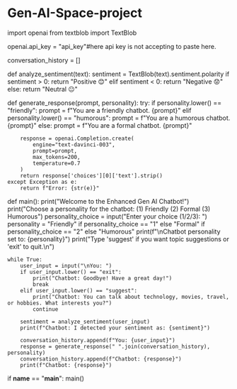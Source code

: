 # Gen-AI-Space-project
import openai
from textblob import TextBlob

openai.api_key = "api_key"#here api key is not accepting to paste here.

conversation_history = []

def analyze_sentiment(text):
    sentiment = TextBlob(text).sentiment.polarity
    if sentiment > 0:
        return "Positive 😊"
    elif sentiment < 0:
        return "Negative 😟"
    else:
        return "Neutral 😐"

def generate_response(prompt, personality):
    try:
        if personality.lower() == "friendly":
            prompt = f"You are a friendly chatbot. {prompt}"
        elif personality.lower() == "humorous":
            prompt = f"You are a humorous chatbot. {prompt}"
        else:
            prompt = f"You are a formal chatbot. {prompt}"
        
        response = openai.Completion.create(
            engine="text-davinci-003",
            prompt=prompt,
            max_tokens=200,
            temperature=0.7
        )
        return response['choices'][0]['text'].strip()
    except Exception as e:
        return f"Error: {str(e)}"

def main():
    print("Welcome to the Enhanced Gen AI Chatbot!")
    print("Choose a personality for the chatbot: (1) Friendly (2) Formal (3) Humorous")
    personality_choice = input("Enter your choice (1/2/3): ")
    personality = "Friendly" if personality_choice == "1" else "Formal" if personality_choice == "2" else "Humorous"
    print(f"\nChatbot personality set to: {personality}")
    print("Type 'suggest' if you want topic suggestions or 'exit' to quit.\n")

    while True:
        user_input = input("\nYou: ")
        if user_input.lower() == "exit":
            print("Chatbot: Goodbye! Have a great day!")
            break
        elif user_input.lower() == "suggest":
            print("Chatbot: You can talk about technology, movies, travel, or hobbies. What interests you?")
            continue
        
        sentiment = analyze_sentiment(user_input)
        print(f"Chatbot: I detected your sentiment as: {sentiment}")
        
        conversation_history.append(f"You: {user_input}")
        response = generate_response(" ".join(conversation_history), personality)
        conversation_history.append(f"Chatbot: {response}")
        print(f"Chatbot: {response}")

if __name__ == "__main__":
    main()
